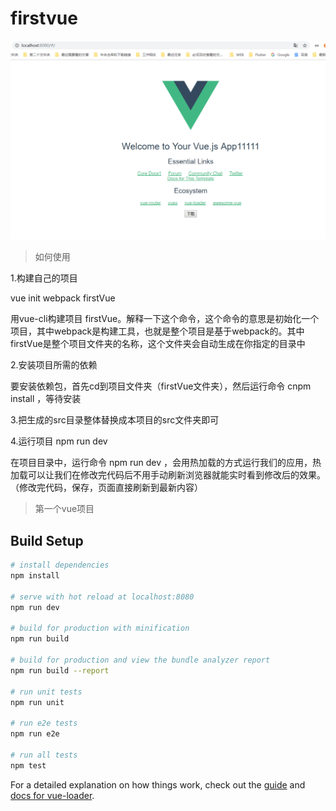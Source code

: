 # firstvue
![image1.png](image/image1.png)

> 如何使用

1.构建自己的项目

vue init webpack firstVue

用vue-cli构建项目 firstVue。解释一下这个命令，这个命令的意思是初始化一个项目，其中webpack是构建工具，也就是整个项目是基于webpack的。其中firstVue是整个项目文件夹的名称，这个文件夹会自动生成在你指定的目录中

2.安装项目所需的依赖

要安装依赖包，首先cd到项目文件夹（firstVue文件夹），然后运行命令 cnpm install ，等待安装

3.把生成的src目录整体替换成本项目的src文件夹即可

4.运行项目   npm run dev

在项目目录中，运行命令 npm run dev ，会用热加载的方式运行我们的应用，热加载可以让我们在修改完代码后不用手动刷新浏览器就能实时看到修改后的效果。（修改完代码，保存，页面直接刷新到最新内容）


> 第一个vue项目

## Build Setup

``` bash
# install dependencies
npm install

# serve with hot reload at localhost:8080
npm run dev

# build for production with minification
npm run build

# build for production and view the bundle analyzer report
npm run build --report

# run unit tests
npm run unit

# run e2e tests
npm run e2e

# run all tests
npm test
```

For a detailed explanation on how things work, check out the [guide](http://vuejs-templates.github.io/webpack/) and [docs for vue-loader](http://vuejs.github.io/vue-loader).
